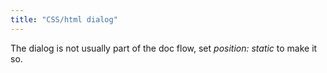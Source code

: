 ```yaml
---
title: "CSS/html dialog"
---
```


The dialog is not usually part of the doc flow, set *position: static* to make it so.